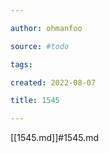 ```yaml
---

author: ohmanfoo

source: #todo

tags: 

created: 2022-08-07

title: 1545

---
```

[[1545.md]]#1545.md